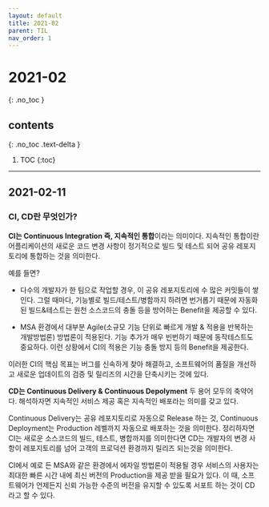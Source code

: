 ```yaml
---
layout: default
title: 2021-02
parent: TIL
nav_order: 1
---
```


# 2021-02
{: .no_toc }

## contents
{: .no_toc .text-delta }

1. TOC
{:toc}
---

## 2021-02-11

### CI, CD란 무엇인가?

<b>CI는 Continuous Integration 즉, 지속적인 통합</b>이라는 의미이다.
지속적인 통합이란 어플리케이션의 새로운 코드 변경 사항이 정기적으로
빌드 및 테스트 되어 공유 레포지토리에 통합하는 것을 의미한다.

예를 들면?
- 다수의 개발자가 한 팀으로 작업할 경우, 이 공유 레포지토리에 수 많은 커밋들이 쌓인다.
그럴 때마다, 기능별로 빌드/테스트/병함까지 하려면 번거롭기 때문에 자동화된 빌드&테스트는
원천 소스코드의 충돌 등을 방어하는 Benefit을 제공할 수 있다.

- MSA 환경에서 대부분 Agile(소규모 기능 단위로 빠르게 개발 & 적용을 반복하는 개발방법론) 방법론이 적용된다.
기능 추가가 매우 빈번하기 때문에 동작테스트도 중요하다. 이런 상황에서 CI의 적용은 기능 충돌 방지 등의 Benefit을 제공한다.

이러한 CI의 핵심 목표는 버그를 신속하게 찾아 해결하고, 소프트웨어의 품질을 개선하고
새로운 업데이트의 검증 및 릴리즈의 시간을 단축시키는 것에 있다.

<b>CD는 Continuous Delivery & Continuous Depolyment</b> 두 용어 모두의 축약어다.
해석하자면 지속적인 서비스 제공 혹은 지속적인 배포라는 의미를 갖고 있다.

Continuous Delivery는 공유 레포지토리로 자동으로 Release 하는 것, Continuous Deployment는 Production 레벨까지 자동으로 배포하는 것을 의미한다.
정리하자면 CI는 새로운 소스코드의 빌드, 테스트, 병합까지를 의미한다면 CD는 개발자의 변경 사항이 레포지토리를 넘어 고객의 프로덕션 환경까지 릴리즈 되는것을 의미한다.

CI에서 예로 든 MSA와 같은 환경에서 에자일 방법론이 적용될 경우 서비스의 사용자는 최대한 빠른 시간 내에
최신 버전의 Production을 제공 받을 필요가 있다.
이 때, 소프트웨어가 언제든지 신뢰 가능한 수준의 버전을 유지할 수 있도록 서포트 하는 것이 CD라고 할 수 있다.
